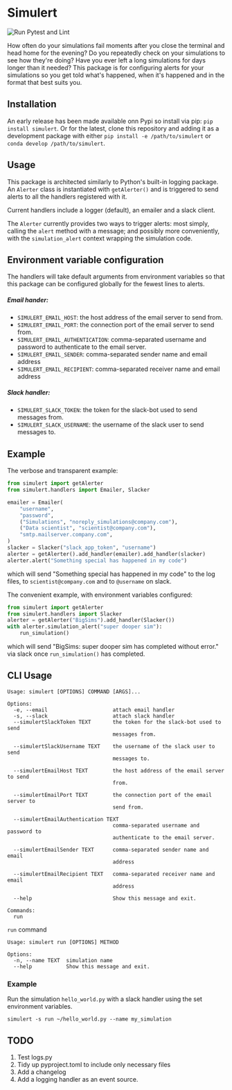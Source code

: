 # Simulert
![Run Pytest and Lint](https://github.com/JJMinton/simulert/workflows/Run%20Pytest%20and%20Lint/badge.svg)

How often do your simulations fail moments after you close the terminal and head home
for the evening? Do you repeatedly check on your simulations to see how they're doing?
Have you ever left a long simulations for days longer than it needed?
This package is for configuring alerts for your simulations so you get told what's
happened, when it's happened and in the format that best suits you.

## Installation
An early release has been made available onn Pypi so install via pip:
`pip install simulert`. Or for the latest, clone this repository and adding it as a
development package with either `pip install -e /path/to/simulert` or
`conda develop /path/to/simulert`.

## Usage
This package is architected similarly to Python's built-in logging package.
An `Alerter` class is instantiated with `getAlerter()` and is triggered to send
alerts to all the handlers registered with it.

Current handlers include a logger (default), an emailer and a slack client.

The `Alerter` currently provides two ways to trigger alerts: most simply, calling the
`alert` method with a message; and possibly more conveniently, with the
`simulation_alert` context wrapping the simulation code.

## Environment variable configuration
The handlers will take default arguments from environment variables so that this package
can be configured globally for the fewest lines to alerts.

##### Email hander:
* `SIMULERT_EMAIL_HOST`: the host address of the email server to send from.
* `SIMULERT_EMAIL_PORT`: the connection port of the email server to send from.
* `SIMULERT_EMAIL_AUTHENTICATION`: comma-separated username and password to authenticate
    to the email server.
* `SIMULERT_EMAIL_SENDER`: comma-separated sender name and email address
* `SIMULERT_EMAIL_RECIPIENT`: comma-separated receiver name and email address


##### Slack handler:
* `SIMULERT_SLACK_TOKEN`: the token for the slack-bot used to send messages from.
* `SIMULERT_SLACK_USERNAME`: the username of the slack user to send messages to.


## Example
The verbose and transparent example:
```python
from simulert import getAlerter
from simulert.handlers import Emailer, Slacker

emailer = Emailer(
    "username",
    "password",
    ("Simulations", "noreply_simulations@company.com"),
    ("Data scientist", "scientist@company.com"),
    "smtp.mailserver.company.com",
)
slacker = Slacker("slack_app_token", "username")
alerter = getAlerter().add_handler(emailer).add_handler(slacker)
alerter.alert("Something special has happened in my code")
```
which will send "Something special has happened in my code" to the log files, to
`scientist@company.com` and to `@username` on slack.

The convenient example, with environment variables configured:
```python
from simulert import getAlerter
from simulert.handlers import Slacker
alerter = getAlerter("BigSims").add_handler(Slacker())
with alerter.simulation_alert("super dooper sim"):
    run_simulation()
```
which will send "BigSims: super dooper sim has completed without error." via slack once
`run_simulation()` has completed.

## CLI Usage

    Usage: simulert [OPTIONS] COMMAND [ARGS]...

    Options:
      -e, --email                     attach email handler
      -s, --slack                     attach slack handler
      --simulertSlackToken TEXT       the token for the slack-bot used to send
                                      messages from.

      --simulertSlackUsername TEXT    the username of the slack user to send
                                      messages to.

      --simulertEmailHost TEXT        the host address of the email server to send
                                      from.

      --simulertEmailPort TEXT        the connection port of the email server to
                                      send from.

      --simulertEmailAuthentication TEXT
                                      comma-separated username and password to
                                      authenticate to the email server.

      --simulertEmailSender TEXT      comma-separated sender name and email
                                      address

      --simulertEmailRecipient TEXT   comma-separated receiver name and email
                                      address

      --help                          Show this message and exit.

    Commands:
      run
      
`run` command
      
    Usage: simulert run [OPTIONS] METHOD

    Options:
      -n, --name TEXT  simulation name
      --help           Show this message and exit.
      
### Example
Run the simulation `hello_world.py` with a slack handler using the set environment variables. 

    simulert -s run ~/hello_world.py --name my_simulation

## TODO
1. Test logs.py
1. Tidy up pyproject.toml to include only necessary files
1. Add a changelog
1. Add a logging handler as an event source.

